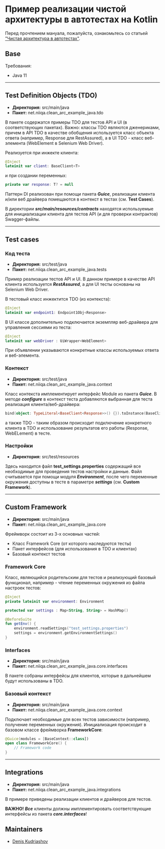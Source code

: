 # Пример реализации чистой архитектуры в автотестах на Kotlin

Перед прочтением мануала, пожалуйста, ознакомьтесь
со статьей ["Чистая архитектура в автотестах"](http://blog.niiqa.net).

## Base
Требования:
- Java 11
***

## Test Definition Objects (TDO)

* **Директория:** src/main/java 
* **Пакет:** net.niiqa.clean_arc_example_java.tdo

В пакете содержатся примеры TDO для тестов API и UI (в соответствующих пакетах). 
Важно: классы TDO являются дженериками, причем в API TDO в качестве обобщения используется 
класс объекта ответа (например, Response для RestAssured), а в UI TDO - класс веб-элемента
(WebElement в Selenium Web Driver).

Реализуется при инжекте клиента:
```kotlin
@Inject
lateinit var client: BaseClient<T>
```
и при создании переменных:
```kotlin
private var response: T? = null
```

Паттерн DI реализован при помощи пакета **_Guice_**, реализации клиента и/или веб драйвера 
помещаются в контекст в тестах (см. **Test Cases**).

В директории **_src/main/resources/contracts_** находятся используемые для инициализации 
клиента для тестов API (и для проверки контрактов) Swagger-файлы.

***

## Test cases

### Код теста

* **Директория:** src/test/java
* **Пакет:** net.niiqa.clean_arc_example_java.tests

Пример реализации тестов API и UI. В данном примере в качестве API клиента используется 
**_RestAssured_**, а для UI тесты основаны на Selenium Web Driver.

В тестовый класс инжектится TDO (из контекста):
```kotlin
@Inject
lateinit var endpoint1: Endpoint1Obj<Response>
```
В UI классе дополнительно подключается экземпляр веб-драйвера для управления сессиями из теста:
```kotlin
@Inject
lateinit var webDriver : UiWrapper<WebElement>
```
При объявлении указываются конкретные классы используемых ответа и веб-элемента.

### Контекст

* **Директория:** src/test/java
* **Пакет:** net.niiqa.clean_arc_example_java.context

Класс контекста имплементирует интерфейс Module из пакета **_Guice_**. В методе **_configure_** 
в контекст теста добавляются выбранная для теста реализация клиента/веб-драйвера:
```kotlin
bind(object: TypeLiteral<BaseClient<Response>>() {}).toInstance(BaseClientRa())
```
а также TDO - таким образом происходит подключение конкретного клиента в TDO и использование
результатов его работы (Response, WebELement) в тесте.

### Настройки

* **Директория:** src/test/resources

Здесь находится файл **test_settings.properties** содержащий все необходимые для проведения
тестов настройки и данные. Файл считывается при помощи модуля **_Environment_**, после чего 
переменные окружения доступны в тесте в параметре **_settings_** (см. **Custom Framework**).
***

## Custom Framework

* **Директория:** src/main/java
* **Пакет:** net.niiqa.clean_arc_example_java.core

Фреймворк состоит из 3-х основных частей:
* Класс Framework Core (от которого наследуются тесты)
* Пакет интерфейсов (для использования в TDO и клиентах)
* Базовый контекст тестов

### Framework Core

Класс, являющийся родительским для тестов и реализующий базовый функционал, 
например - чтение переменных окружения из файла настроек тестов:
```kotlin
@Inject
private lateinit var environment: Environment

protected var settings : Map<String, String> = HashMap()

@BeforeSuite
fun getEnv() {
    environment.readSettings("test_settings.properties")
    settings = environment.getEnvironmentSettings()
}
```

### Interfaces

* **Директория:** src/main/java
* **Пакет:** net.niiqa.clean_arc_example_java.core.interfaces

В пакете собраны интерфейсы для клиентов, которые в дальнейшем будут использованы в TDO. 

### Базовый контекст

* **Директория:** src/main/java
* **Пакет:** net.niiqa.clean_arc_example_java.core.context

Подключает необходимые для всех тестов зависимости (например, получение переменных окружения).
Инициализация происходит в базовом классе фреймворка **FrameworkCore**:
```kotlin
@Guice(modules = [BaseContext::class])
open class FrameworkCore() {
    // Framework code
}
```
***

## Integrations

* **Директория:** src/main/java
* **Пакет:** net.niiqa.clean_arc_example_java.integrations

В примере приведены реализации клиентов и драйверов для тестов.

**ВАЖНО!** **_Все_** клиенты должны имплементировать соответствующие интерфейсы из пакета 
**_core.interfaces_**!

## Maintainers
- [Denis Kudriashov](https://github.com/qx57)